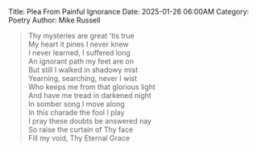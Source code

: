 Title: Plea From Painful Ignorance
Date: 2025-01-26 06:00AM
Category: Poetry
Author: Mike Russell

> Thy mysteries are great 'tis true<br>
My heart it pines I never knew<br>
I never learned, I suffered long<br>
An ignorant path my feet are on<br>
But still I walked in shadowy mist<br>
Yearning, searching, never I wist<br>
Who keeps me from that glorious light<br>
And have me tread in darkened night<br>
In somber song I move along<br>
In this charade the fool I play<br>
I pray these doubts be answered nay<br>
So raise the curtain of Thy face<br>
Fill my void, Thy Eternal Grace
